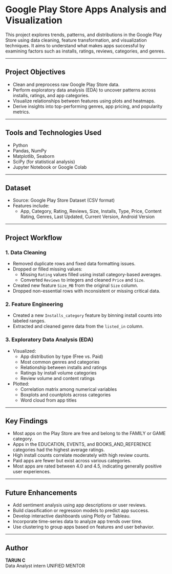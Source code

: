 # Google Play Store Apps Analysis and Visualization

This project explores trends, patterns, and distributions in the Google Play Store using data cleaning, feature transformation, and visualization techniques. It aims to understand what makes apps successful by examining factors such as installs, ratings, reviews, categories, and genres.

---

## Project Objectives

- Clean and preprocess raw Google Play Store data.
- Perform exploratory data analysis (EDA) to uncover patterns across installs, ratings, and app categories.
- Visualize relationships between features using plots and heatmaps.
- Derive insights into top-performing genres, app pricing, and popularity metrics.

---

## Tools and Technologies Used

- Python
- Pandas, NumPy
- Matplotlib, Seaborn
- SciPy (for statistical analysis)
- Jupyter Notebook or Google Colab

---

## Dataset

- Source: Google Play Store Dataset (CSV format)
- Features include:
  - App, Category, Rating, Reviews, Size, Installs, Type, Price, Content Rating, Genres, Last Updated, Current Version, Android Version

---

## Project Workflow

### 1. Data Cleaning

- Removed duplicate rows and fixed data formatting issues.
- Dropped or filled missing values:
  - Missing `Rating` values filled using install category-based averages.
  - Converted `Reviews` to integers and cleaned `Price` and `Size`.
- Created new feature `Size_MB` from the original `Size` column.
- Dropped non-essential rows with inconsistent or missing critical data.

### 2. Feature Engineering

- Created a new `Installs_category` feature by binning install counts into labeled ranges.
- Extracted and cleaned genre data from the `listed_in` column.

### 3. Exploratory Data Analysis (EDA)

- Visualized:
  - App distribution by type (Free vs. Paid)
  - Most common genres and categories
  - Relationship between installs and ratings
  - Ratings by install volume categories
  - Review volume and content ratings
- Plotted:
  - Correlation matrix among numerical variables
  - Boxplots and countplots across categories
  - Word cloud from app titles

---

## Key Findings

- Most apps on the Play Store are free and belong to the FAMILY or GAME category.
- Apps in the EDUCATION, EVENTS, and BOOKS_AND_REFERENCE categories had the highest average ratings.
- High install counts correlate moderately with high review counts.
- Paid apps are fewer but exist across various categories.
- Most apps are rated between 4.0 and 4.5, indicating generally positive user experiences.

---

## Future Enhancements

- Add sentiment analysis using app descriptions or user reviews.
- Build classification or regression models to predict app success.
- Develop interactive dashboards using Plotly or Tableau.
- Incorporate time-series data to analyze app trends over time.
- Use clustering to group apps based on features and user behavior.

---

## Author

**TARUN C**  
Data Analyst intern
UNIFIED MENTOR
